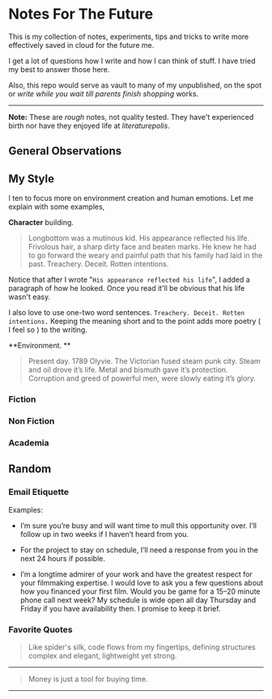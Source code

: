 # Notes For The Future  

This is my collection of notes, experiments, tips and tricks to write more effectively saved in cloud for the future me.

I get a lot of questions how I write and how I can think of stuff. I have tried my best to answer those here. 

Also, this repo would serve as vault to many of my unpublished, on the spot or _write while you wait till parents finish shopping_ works.

---

**Note:** These are _rough_ notes, not quality tested. They have't experienced birth nor have they enjoyed life at _literaturepolis_.

## General Observations


## My Style

I ten to focus more on environment creation and human emotions. Let me explain with some examples, 

**Character** building.

> Longbottom was a mutinous kid. His appearance reflected his life. Frivolous hair, a sharp dirty face and  beaten marks. He knew he had to go forward the weary and painful path that his family had laid in the past. Treachery. Deceit. Rotten intentions. 

Notice that after I wrote "`His appearance reflected his life`", I added a paragraph of how he looked. Once you read it'll be obvious that his life wasn't easy. 

I also love to use one-two word sentences. `Treachery. Deceit. Rotten intentions.` Keeping the meaning short and to the point adds more poetry ( I feel so ) to the writing.

**Environment. **

> Present day. 1789 Olyvie. The Victorian fused steam punk city. Steam and oil drove it’s life. Metal and bismuth gave it’s protection. Corruption and greed of powerful men, were slowly eating it’s glory.


### Fiction 

### Non Fiction

### Academia

## Random

### Email Etiquette

Examples:

- I’m sure you’re busy and will want time to mull this opportunity over. I’ll follow up in two weeks if I haven’t heard from you.
  
- For the project to stay on schedule, I’ll need a response from you in the next 24 hours if possible.

- I’m a longtime admirer of your work and have the greatest respect for your filmmaking expertise. I would love to ask you a few questions about how you financed your first film. Would you be game for a 15–20 minute phone call next week? My schedule is wide open all day Thursday and Friday if you have availability then. I promise to keep it brief.

### Favorite Quotes

> Like spider's silk, code flows from my fingertips, defining structures complex and elegant, lightweight yet strong.    
  
  ---
  
> Money is just a tool for buying time.

  ---

